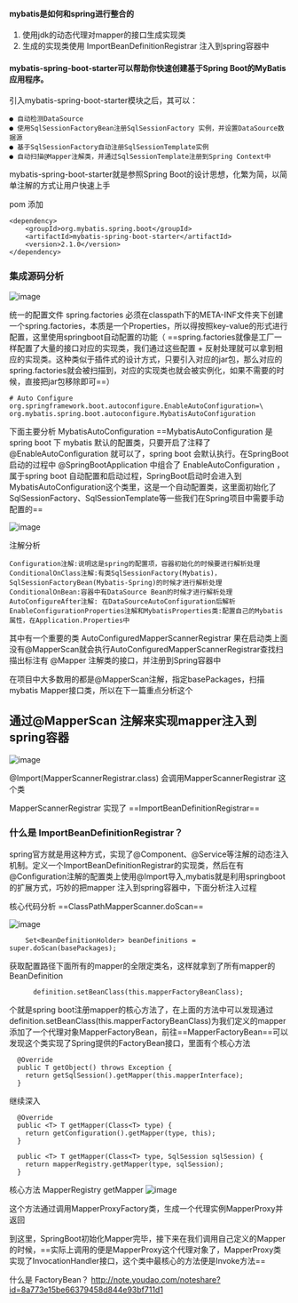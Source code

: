 #### mybatis是如何和spring进行整合的 



1. 使用jdk的动态代理对mapper的接口生成实现类
2. 生成的实现类使用 ImportBeanDefinitionRegistrar 注入到spring容器中





#### mybatis-spring-boot-starter可以帮助你快速创建基于Spring Boot的MyBatis应用程序。

引入mybatis-spring-boot-starter模块之后，其可以：


```
● 自动检测DataSource
● 使用SqlSessionFactoryBean注册SqlSessionFactory 实例，并设置DataSource数据源
● 基于SqlSessionFactory自动注册SqlSessionTemplate实例
● 自动扫描@Mapper注解类，并通过SqlSessionTemplate注册到Spring Context中
```

mybatis-spring-boot-starter就是参照Spring Boot的设计思想，化繁为简，以简单注解的方式让用户快速上手

pom 添加

```
<dependency>
    <groupId>org.mybatis.spring.boot</groupId>
    <artifactId>mybatis-spring-boot-starter</artifactId>
    <version>2.1.0</version>
</dependency>
```


###  集成源码分析

![image](https://qiniu.muluofeng.com//uPic/%202021%2012%20/13951.png)

统一的配置文件 spring.factories
必须在classpath下的META-INF文件夹下创建一个spring.factories，本质是一个Properties，所以得按照key-value的形式进行配置，这里使用springboot自动配置的功能（
==spring.factories就像是工厂一样配置了大量的接口对应的实现类，我们通过这些配置 + 反射处理就可以拿到相应的实现类。这种类似于插件式的设计方式，只要引入对应的jar包，那么对应的spring.factories就会被扫描到，对应的实现类也就会被实例化，如果不需要的时候，直接把jar包移除即可==）

```
# Auto Configure
org.springframework.boot.autoconfigure.EnableAutoConfiguration=\
org.mybatis.spring.boot.autoconfigure.MybatisAutoConfiguration
```

下面主要分析 MybatisAutoConfiguration ==MybatisAutoConfiguration 是spring boot 下 mybatis 默认的配置类，只要开启了注释了 @EnableAutoConfiguration 就可以了，spring boot 会默认执行。在SpringBoot启动的过程中 @SpringBootApplication 中组合了 EnableAutoConfiguration ，属于spring boot 自动配置和启动过程，SpringBoot启动时会进入到MybatisAutoConfiguration这个类里，这是一个自动配置类，这里面初始化了SqlSessionFactory、SqlSessionTemplate等一些我们在Spring项目中需要手动配置的==

![image](https://qiniu.muluofeng.com//uPic/%202021%2012%20/13966-20211217171519227.png)


注解分析
```
Configuration注解:说明这是spring的配置项，容器初始化的时候要进行解析处理
ConditionalOnClass注解:有类SqlSessionFactory(Mybatis)，SqlSessionFactoryBean(Mybatis-Spring)的时候才进行解析处理
ConditionalOnBean:容器中有DataSource Bean的时候才进行解析处理
AutoConfigureAfter注解: 在DataSourceAutoConfiguration后解析
EnableConfigurationProperties注解和MybatisProperties类:配置自己的Mybatis 属性，在Application.Properties中

```


其中有一个重要的类  AutoConfiguredMapperScannerRegistrar 
果在启动类上面没有@MapperScan就会执行AutoConfiguredMapperScannerRegistrar查找扫描出标注有 @Mapper 注解类的接口，并注册到Spring容器中

在项目中大多数用的都是@MapperScan注解，指定basePackages，扫描mybatis Mapper接口类，所以在下一篇重点分析这个





## 通过@MapperScan 注解来实现mapper注入到spring容器

![image](https://qiniu.muluofeng.com//uPic/%202021%2012%20/13980.png)

@Import(MapperScannerRegistrar.class) 会调用MapperScannerRegistrar 这个类

MapperScannerRegistrar 实现了  ==ImportBeanDefinitionRegistrar==

### 什么是 ImportBeanDefinitionRegistrar？

spring官方就是用这种方式，实现了@Component、@Service等注解的动态注入机制。定义一个ImportBeanDefinitionRegistrar的实现类，然后在有@Configuration注解的配置类上使用@Import导入,mybatis就是利用springboot的扩展方式，巧妙的把mapper 注入到spring容器中，下面分析注入过程

核心代码分析 ==ClassPathMapperScanner.doScan==

![image](https://qiniu.muluofeng.com//uPic/%202021%2012%20/14018.png)


```
    Set<BeanDefinitionHolder> beanDefinitions = super.doScan(basePackages);
```
获取配置路径下面所有的mapper的全限定类名，这样就拿到了所有mapper的 BeanDefinition


```
      definition.setBeanClass(this.mapperFactoryBeanClass);

```
个就是spring boot注册mapper的核心方法了，在上面的方法中可以发现通过definition.setBeanClass(this.mapperFactoryBeanClass)为我们定义的mapper添加了一个代理对象MapperFactoryBean，前往==MapperFactoryBean==可以发现这个类实现了Spring提供的FactoryBean接口，里面有个核心方法


```
  @Override
  public T getObject() throws Exception {
    return getSqlSession().getMapper(this.mapperInterface);
  }
```
继续深入
```
  @Override
  public <T> T getMapper(Class<T> type) {
    return getConfiguration().getMapper(type, this);
  }
```

```
  public <T> T getMapper(Class<T> type, SqlSession sqlSession) {
    return mapperRegistry.getMapper(type, sqlSession);
  }
```
核心方法 MapperRegistry getMapper
![image](https://qiniu.muluofeng.com//uPic/%202021%2012%20/14038.png)

这个方法通过调用MapperProxyFactory类，生成一个代理实例MapperProxy并返回


到这里，SpringBoot初始化Mapper完毕，接下来在我们调用自己定义的Mapper的时候，==实际上调用的便是MapperProxy这个代理对象了，MapperProxy类实现了InvocationHandler接口，这个类中最核心的方法便是Invoke方法==

什么是  FactoryBean？
http://note.youdao.com/noteshare?id=8a773e15be66379458d844e93bf711d1
